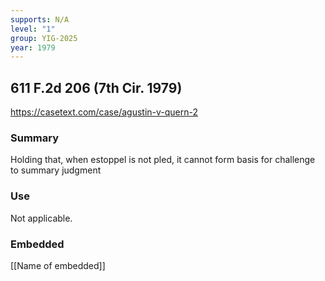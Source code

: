```yaml
---
supports: N/A
level: "1"
group: YIG-2025
year: 1979
---
```

## 611 F.2d 206 (7th Cir. 1979)

https://casetext.com/case/agustin-v-quern-2

### Summary

Holding that, when estoppel is not pled, it cannot form basis for challenge to summary judgment

### Use

Not applicable.

### Embedded

[[Name of embedded]]